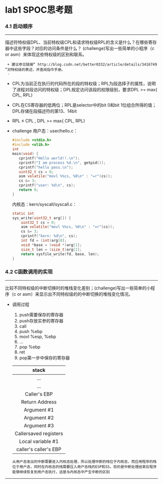 # lab1 SPOC思考题

### 4.1 启动顺序
---

描述符特权级DPL、当前特权级CPL和请求特权级RPL的含义是什么？在哪些寄存器中这些字段？对应的访问条件是什么？ (challenge)写出一些简单的小程序（c or asm）来体现这些特权级的区别和联系。
 ```
  + 建议参见链接“ http://blog.csdn.net/better0332/article/details/3416749 ”对特权级的表述，并查阅指令手册。
  - 
 ```
- CPL为当前正在执行的代码所在的段的特权级；RPL为段选择子的属性，说明了进程对段访问的特权级；DPL规定访问该段的权限级别，要求DPL >= max{ CPL, RPL}  
- CPL在CS寄存器的低两位；RPL是selector中的bit 0和bit 1位组合所得的值；DPL存储在段描述符的第13、14bit  
- RPL ≤ CPL ,  DPL >= max{ CPL, RPL}  
- challenge
    用户态：user/hello.c：

    ```C
    #include <stdio.h>
    #include <ulib.h>
    int
    main(void) {
       cprintf("Hello world!!.\n");
       cprintf("I am process %d.\n", getpid());
       cprintf("hello pass.\n");
       uint32_t cs = 0;
       asm volatile("movl %%cs, %0\n" : "=r"(cs));
       cs &= 3;
       cprintf("user: %d\n", cs); 
       return 0;
    }
    ```
   
    内核态：kern/syscall/syscall.c：

    ```C
    static int
    sys_write(uint32_t arg[]) {
        uint32_t cs = 0;
        asm volatile("movl %%cs, %0\n" : "=r"(cs));
        cs &= 3;
        cprintf("kern: %d\n", cs); 
        int fd = (int)arg[0];
        void *base = (void *)arg[1];
        size_t len = (size_t)arg[2];
        return sysfile_write(fd, base, len);
    }    
    ``` 


### 4.2 C函数调用的实现
---

比较不同特权级的中断切换时的堆栈变化差别；(challenge)写出一些简单的小程序（c or asm）来显示出不同特权级的的中断切换的堆栈变化情况。

* 调用过程
  1. push需要保存的寄存器
  2. push存放实参的寄存器
  3. call
    1. push %ebp
    2. movl %esp, %ebp
    3. ...
    4. pop %ebp
    5. ret
  3. pop第一步中保存的寄存器

  | stack                 |
  |:---------------------:|
  | ...                   |
  | ...                   |
  | Caller's EBP          |
  | Return Address        |
  | Argument #1           |
  | Argument #2           |
  | Argument #3           |
  | Callersaved registers |
  | Local variable #1     |
  | caller's caller's EBP |

  ``从用户态发出的中断需要进入内核态处理，所以处理中断的栈位于内核态，而应用程序的栈位于用户态，同时在内核态的栈需要压入用户态栈的ESP和SS，目的是中断处理结束后程序能够继续恢复到用户态执行，这是与内核态中产生中断的区别``

> 

---


